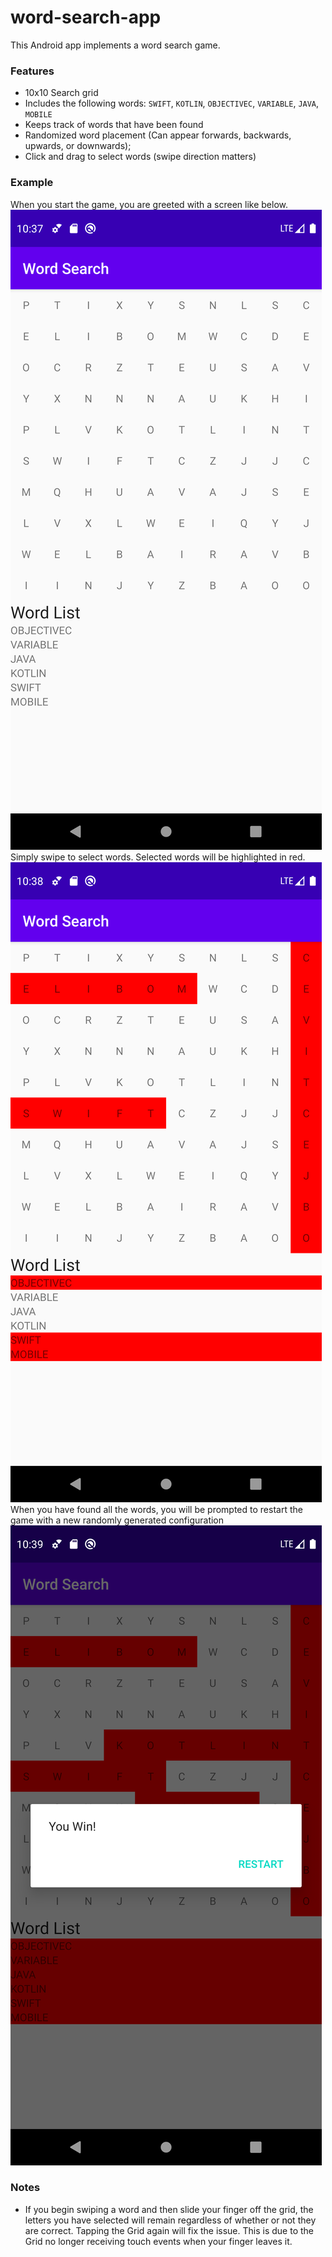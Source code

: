 # word-search-app

This Android app implements a word search game.

### Features
- 10x10 Search grid
- Includes the following words: ```SWIFT```, ```KOTLIN```, ```OBJECTIVEC```, ```VARIABLE```, ```JAVA```, ```MOBILE```
- Keeps track of words that have been found
- Randomized word placement (Can appear forwards, backwards, upwards, or downwards);
- Click and drag to select words (swipe direction matters)

### Example
When you start the game, you are greeted with a screen like below.
![Start Screen](/resources/start-screen.png)
Simply swipe to select words. Selected words will be highlighted in red.
![Screen with some words highlighted](/resources/words-found.png)
When you have found all the words, you will be prompted to restart the game with a new randomly generated configuration
![Win Screen](/resources/win-screen.png)

### Notes
- If you begin swiping a word and then slide your finger off the grid, the letters you have selected will remain 
regardless of whether or not they are correct. Tapping the Grid again will fix the issue. This is due to the Grid 
no longer receiving touch events when your finger leaves it. 